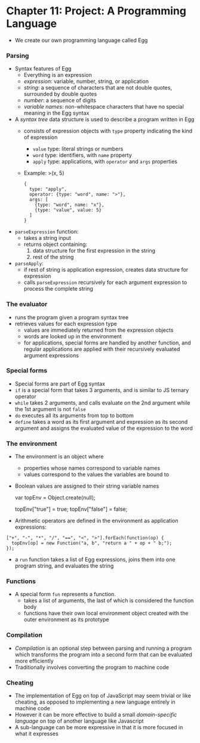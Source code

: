 # Chapter 11: Project: A Programming Language
* We create our own programming language called Egg

### Parsing
* Syntax features of Egg
  * Everything is an expression
  * *expression*: variable, number, string, or application
  * *string*: a sequence of characters that are not double quotes, surrounded by double quotes
  * *number*: a sequence of digits
  * *variable names*: non-whitespace characters that have no special meaning in the Egg syntax
* A *syntax tree* data structure is used to describe a program written in Egg
  * consists of expression objects with `type` property indicating the kind of expression
    * `value` type: literal strings or numbers
    * `word` type: identifiers, with `name` property
    * `apply` type: applications, with `operator` and `args` properties
  * Example: >(x, 5)

        {
          type: "apply",
          operator: {type: "word", name: ">"},
          args: [
            {type: "word", name: "x"},
            {type: "value", value: 5}
          ]
        }

* `parseExpression` function:
  * takes a string input
  * returns object containing:
    1. data structure for the first expression in the string
    2. rest of the string
* `parseApply`:
  * if rest of string is application expression, creates data structure for expression
  * calls `parseExpression` recursively for each argument expression to process the complete string

### The evaluator
* runs the program given a program syntax tree
* retrieves values for each expression type
  * values are immediately returned from the expression objects
  * words are looked up in the environment
  * for applications, special forms are handled by another function, and regular applications are applied with their recursively evaluated argument expressions

### Special forms
* Special forms are part of Egg syntax
* `if` is a special form that takes 3 arguments, and is similar to JS ternary operator
* `while` takes 2 arguments, and calls evaluate on the 2nd argument while the 1st argument is not `false`
* `do` executes all its arguments from top to bottom
* `define` takes a word as its first argument and expression as its second argument and assigns the evaluated value of the expression to the word

### The environment
* The environment is an object where
  * properties whose names correspond to variable names
  * values correspond to the values the variables are bound to
* Boolean values are assigned to their string variable names


    var topEnv = Object.create(null);

    topEnv["true"] = true;
    topEnv["false"] = false;
* Arithmetic operators are defined in the environment as application expressions:

```
["+", "-", "*", "/", "==", "<", ">"].forEach(function(op) {
  topEnv[op] = new Function("a, b", "return a " + op + " b;");
});
```

* a `run` function takes a list of Egg expressions, joins them into one program string, and evaluates the string

### Functions
* A special form `fun` represents a function.
  * takes a list of arguments, the last of which is considered the function body
  * functions have their own local environment object created with the outer environment as its prototype

### Compilation
* *Compilation* is an optional step between parsing and running a program which transforms the program into a second form that can be evaluated more efficiently
* Traditionally involves converting the program to machine code

### Cheating
* The implementation of Egg on top of JavaScript may seem trivial or like cheating, as opposed to implementing a new language entirely in machine code
* However it can be more effective to build a small *domain-specific language* on top of another language like Javascript
* A sub-language can be more expressive in that it is more focused in what it expresses
